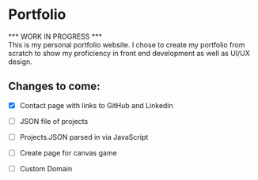 # Portfolio

*** WORK IN PROGRESS *** <br>
This is my personal portfolio website. I chose to create my portfolio from scratch to show my proficiency in front end development as well as UI/UX design.

## Changes to come:
- [x] Contact page with links to GitHub and Linkedin
- [ ] JSON file of projects
- [ ] Projects.JSON parsed in via JavaScript
- [ ] Create page for canvas game
- [ ] Custom Domain


